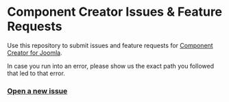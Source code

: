 # Component Creator Issues & Feature Requests
Use this repository to submit issues and feature requests for [Component Creator for Joomla](https://www.component-creator.com).

In case you run into an error, please show us the exact path you followed that led to that error. 

### [Open a new issue](https://github.com/Jensen-Technologies/component-creator-issues/issues/new)
